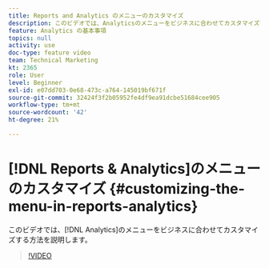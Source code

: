 ```yaml
---
title: Reports and Analytics のメニューのカスタマイズ
description: このビデオでは、Analyticsのメニューをビジネスに合わせてカスタマイズする方法を説明します。
feature: Analytics の基本事項
topics: null
activity: use
doc-type: feature video
team: Technical Marketing
kt: 2365
role: User
level: Beginner
exl-id: e07dd703-0e68-473c-a764-145019bf671f
source-git-commit: 32424f3f2b05952fe4df9ea91dcbe51684cee905
workflow-type: tm+mt
source-wordcount: '42'
ht-degree: 21%

---
```


# [!DNL Reports & Analytics]のメニューのカスタマイズ {#customizing-the-menu-in-reports-analytics}

このビデオでは、[!DNL Analytics]のメニューをビジネスに合わせてカスタマイズする方法を説明します。

>[!VIDEO](https://video.tv.adobe.com/v/25457/?quality=12)
